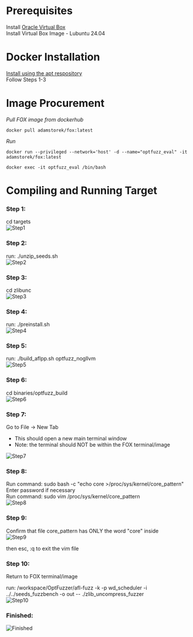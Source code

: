 # Prerequisites 
Install [Oracle Virtual Box](https://www.virtualbox.org/)  
Install Virtual Box Image \- Lubuntu 24.04

# Docker Installation
[Install using the apt respository](https://docs.docker.com/engine/install/ubuntu/#install-using-the-repository)  
Follow Steps 1-3

# Image Procurement 
*Pull FOX image from dockerhub*

```
docker pull adamstorek/fox:latest
```

*Run* 

```
docker run --privileged --network='host' -d --name="optfuzz_eval" -it adamstorek/fox:latest

docker exec -it optfuzz_eval /bin/bash
```

# Compiling and Running Target 
### Step 1:
cd targets  
![Step1](https://github.com/clz2116/FOX/blob/fc525afa75dc2d6276b7066a76b7a1956c681372/README_StandAlone%20Images/Step%201.png)

### Step 2:  
run: ./unzip\_seeds.sh  
![Step2](https://github.com/clz2116/FOX/blob/fc525afa75dc2d6276b7066a76b7a1956c681372/README_StandAlone%20Images/Step%202.png)

### Step 3:  
cd zlibunc  
![Step3](https://github.com/clz2116/FOX/blob/fc525afa75dc2d6276b7066a76b7a1956c681372/README_StandAlone%20Images/Step%203.png)

### Step 4: 
run: ./preinstall.sh  
![Step4](https://github.com/clz2116/FOX/blob/fc525afa75dc2d6276b7066a76b7a1956c681372/README_StandAlone%20Images/Step%204.png)

### Step 5: 
run: ./build\_aflpp.sh optfuzz\_nogllvm  
![Step5](https://github.com/clz2116/FOX/blob/fc525afa75dc2d6276b7066a76b7a1956c681372/README_StandAlone%20Images/Step%205.png)

### Step 6: 
cd binaries/optfuzz\_build  
![Step6](https://github.com/clz2116/FOX/blob/fc525afa75dc2d6276b7066a76b7a1956c681372/README_StandAlone%20Images/Step%206.png)

### Step 7:  
Go to File \-\> New Tab

* This should open a new main terminal window  
* Note: the terminal should NOT be within the FOX terminal/image

![Step7](https://github.com/clz2116/FOX/blob/fc525afa75dc2d6276b7066a76b7a1956c681372/README_StandAlone%20Images/Step%207.png)

### Step 8:  
Run command: sudo bash \-c "echo core \>/proc/sys/kernel/core\_pattern"  
Enter password if necessary  
Run command: sudo vim /proc/sys/kernel/core\_pattern  
![Step8](https://github.com/clz2116/FOX/blob/fc525afa75dc2d6276b7066a76b7a1956c681372/README_StandAlone%20Images/Step%208.png)

### Step 9: 
Confirm that file core\_pattern has ONLY the word "core" inside  
![Step9](https://github.com/clz2116/FOX/blob/fc525afa75dc2d6276b7066a76b7a1956c681372/README_StandAlone%20Images/Step%209.png)

then esc, :q to exit the vim file

### Step 10: 
Return to FOX terminal/image

run: /workspace/OptFuzzer/afl-fuzz \-k \-p wd\_scheduler \-i ../../seeds\_fuzzbench \-o out \-- ./zlib\_uncompress\_fuzzer  
![Step10](https://github.com/clz2116/FOX/blob/fc525afa75dc2d6276b7066a76b7a1956c681372/README_StandAlone%20Images/Step%2010.png)

### Finished:  
![Finished](https://github.com/clz2116/FOX/blob/b398526a6119c4d2df93528e4e13d7ba9a2ab199/README_StandAlone%20Images/Finished.png)
